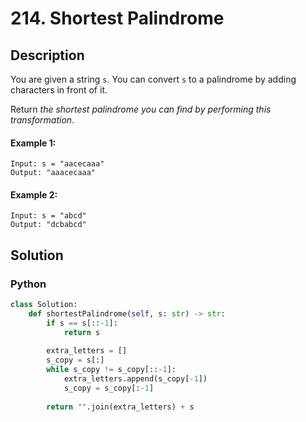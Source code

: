 # 214. Shortest Palindrome

## Description
You are given a string `s`. You can convert `s` to a palindrome by adding characters in front of it.

Return *the shortest palindrome you can find by performing this transformation*.

#### Example 1:
```
Input: s = "aacecaaa"
Output: "aaacecaaa"
```
#### Example 2:
```
Input: s = "abcd"
Output: "dcbabcd"
```


## Solution

### Python
```python
class Solution:
    def shortestPalindrome(self, s: str) -> str:
        if s == s[::-1]:
            return s
        
        extra_letters = []
        s_copy = s[:]
        while s_copy != s_copy[::-1]:
            extra_letters.append(s_copy[-1])
            s_copy = s_copy[:-1]
            
        return "".join(extra_letters) + s
```